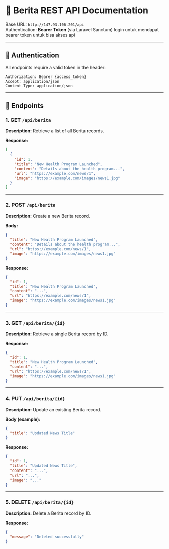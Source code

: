 # 📘 Berita REST API Documentation

Base URL: `http://147.93.106.201/api`  
Authentication: **Bearer Token** (via Laravel Sanctum) login untuk mendapat bearer token untuk bisa akses api

---

## 🔐 Authentication

All endpoints require a valid token in the header:

```
Authorization: Bearer {access_token}
Accept: application/json
Content-Type: application/json
```

---

## 📄 Endpoints

### 1. **GET `/api/berita`**

**Description:** Retrieve a list of all Berita records.

**Response:**
```json
[
  {
    "id": 1,
    "title": "New Health Program Launched",
    "content": "Details about the health program...",
    "url": "https://example.com/news/1",
    "image": "https://example.com/images/news1.jpg"
  }
]
```

---

### 2. **POST `/api/berita`**

**Description:** Create a new Berita record.

**Body:**
```json
{
  "title": "New Health Program Launched",
  "content": "Details about the health program...",
  "url": "https://example.com/news/1",
  "image": "https://example.com/images/news1.jpg"
}
```

**Response:**
```json
{
  "id": 1,
  "title": "New Health Program Launched",
  "content": "...",
  "url": "https://example.com/news/1",
  "image": "https://example.com/images/news1.jpg"
}
```

---

### 3. **GET `/api/berita/{id}`**

**Description:** Retrieve a single Berita record by ID.

**Response:**
```json
{
  "id": 1,
  "title": "New Health Program Launched",
  "content": "...",
  "url": "https://example.com/news/1",
  "image": "https://example.com/images/news1.jpg"
}
```

---

### 4. **PUT `/api/berita/{id}`**

**Description:** Update an existing Berita record.

**Body (example):**
```json
{
  "title": "Updated News Title"
}
```

**Response:**
```json
{
  "id": 1,
  "title": "Updated News Title",
  "content": "...",
  "url": "...",
  "image": "..."
}
```

---

### 5. **DELETE `/api/berita/{id}`**

**Description:** Delete a Berita record by ID.

**Response:**
```json
{
  "message": "Deleted successfully"
}
```